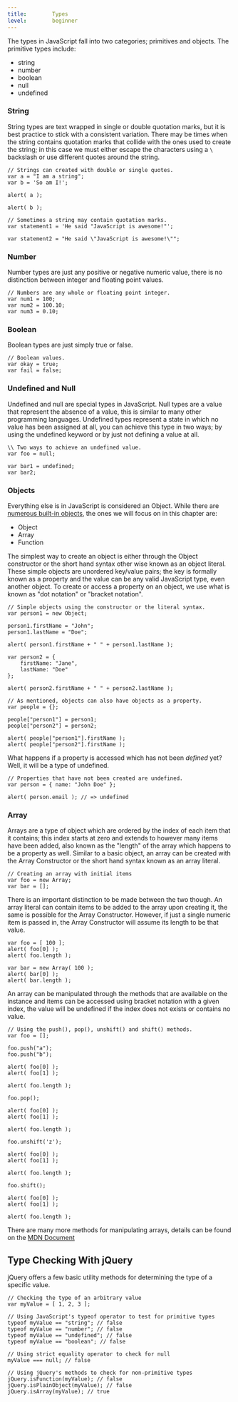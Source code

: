 ```yaml
---
title:        Types
level:        beginner
---
```


The types in JavaScript fall into two categories; primitives and objects. The primitive types include:

* string
* number
* boolean
* null
* undefined

### String

String types are text wrapped in single or double quotation marks, but it is best practice to stick with a consistent variation. There may be times when the string contains quotation marks that collide with the ones used to create the string; in this case we must either escape the characters using a `\` backslash or use different quotes around the string.

```
// Strings can created with double or single quotes.
var a = "I am a string";
var b = 'So am I!';

alert( a );

alert( b );
```

```
// Sometimes a string may contain quotation marks.
var statement1 = 'He said "JavaScript is awesome!"';

var statement2 = "He said \"JavaScript is awesome!\"";
```

### Number

Number types are just any positive or negative numeric value, there is no distinction between integer and floating point values.

```
// Numbers are any whole or floating point integer.
var num1 = 100;
var num2 = 100.10;
var num3 = 0.10;
```

### Boolean
Boolean types are just simply true or false.

```
// Boolean values.
var okay = true;
var fail = false;
```

### Undefined and Null

Undefined and null are special types in JavaScript. Null types are a value that represent the absence of a value, this is similar to many other programming languages. Undefined types represent a state in which no value has been assigned at all, you can achieve this type in two ways; by using the undefined keyword or by just not defining a value at all.

```
\\ Two ways to achieve an undefined value.
var foo = null;

var bar1 = undefined;
var bar2;
```

### Objects

Everything else is in JavaScript is considered an Object. While there are [numerous built-in objects](https://developer.mozilla.org/en/JavaScript/Reference#Global_Objects, "MDN - Global Object Reference"), the ones we will focus on in this chapter are:

* Object
* Array
* Function

The simplest way to create an object is either through the Object constructor or the short hand syntax other wise known as an object literal. These simple objects are unordered key/value pairs; the key is formally known as a property and the value can be any valid JavaScript type, even another object. To create or access a property on an object, we use what is known as "dot notation" or "bracket notation".

```
// Simple objects using the constructor or the literal syntax.
var person1 = new Object;

person1.firstName = "John";
person1.lastName = "Doe";

alert( person1.firstName + " " + person1.lastName );

var person2 = {
    firstName: "Jane",
    lastName: "Doe"
};

alert( person2.firstName + " " + person2.lastName );
```

```
// As mentioned, objects can also have objects as a property.
var people = {};

people["person1"] = person1;
people["person2"] = person2;

alert( people["person1"].firstName );
alert( people["person2"].firstName );
```

What happens if a property is accessed which has not been *defined* yet? Well, it will be a type of undefined.

```
// Properties that have not been created are undefined.
var person = { name: "John Doe" };

alert( person.email ); // => undefined
```

### Array

Arrays are a type of object which are ordered by the index of each item that it contains; this index starts at zero and extends to however many items have been added, also known as the "length" of the array which happens to be a property as well. Similar to a basic object, an array can be created with the Array Constructor or the short hand syntax known as an array literal.

```
// Creating an array with initial items
var foo = new Array;
var bar = [];
```

There is an important distinction to be made between the two though. An array literal can contain items to be added to the array upon creating it, the same is possible for the Array Constructor. However, if just a single numeric item is passed in, the Array Constructor will assume its length to be that value.

```
var foo = [ 100 ];
alert( foo[0] );
alert( foo.length );

var bar = new Array( 100 );
alert( bar[0] );
alert( bar.length );
```

An array can be manipulated through the methods that are available on the instance and items can be accessed using bracket notation with a given index, the value will be undefined if the index does not exists or contains no value.

```
// Using the push(), pop(), unshift() and shift() methods.
var foo = [];

foo.push("a");
foo.push("b");

alert( foo[0] );
alert( foo[1] );

alert( foo.length );

foo.pop();

alert( foo[0] );
alert( foo[1] );

alert( foo.length );

foo.unshift('z');

alert( foo[0] );
alert( foo[1] );

alert( foo.length );

foo.shift();

alert( foo[0] );
alert( foo[1] );

alert( foo.length );
```

There are many more methods for manipulating arrays, details can be found on the [MDN Document](https://developer.mozilla.org/en/JavaScript/Reference/Global_Objects/Array "MDN - Array Reference")

## Type Checking With jQuery

jQuery offers a few basic utility methods for determining the type of a
specific value.

```
// Checking the type of an arbitrary value
var myValue = [ 1, 2, 3 ];

// Using JavaScript's typeof operator to test for primitive types
typeof myValue == "string"; // false
typeof myValue == "number"; // false
typeof myValue == "undefined"; // false
typeof myValue == "boolean"; // false

// Using strict equality operator to check for null
myValue === null; // false

// Using jQuery's methods to check for non-primitive types
jQuery.isFunction(myValue); // false
jQuery.isPlainObject(myValue); // false
jQuery.isArray(myValue); // true
```